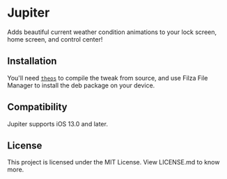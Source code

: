 # Jupiter
Adds beautiful current weather condition animations to your lock screen, home screen, and control center!

## Installation
You'll need [`theos`](https://github.com/theos/theos) to compile the tweak from source, and use Filza File Manager to install the deb package on your device.

## Compatibility
Jupiter supports iOS 13.0 and later.

## License
This project is licensed under the MIT License. View LICENSE.md to know more.